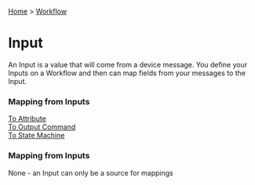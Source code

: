 [Home](../Index.md) > [Workflow](Index.md)

# Input

An Input is a value that will come from a device message.  You define your Inputs on a Workflow and then can map fields
from your messages to the Input.

### Mapping from Inputs

[To Attribute](./Mappings/InputToAttribute.md)  
[To Output Command](./Mappings/InputToOutputCommand.md)  
[To State Machine](./Mappings/InputToStateMachine.md)  

### Mapping from Inputs

None - an Input can only be a source for mappings
